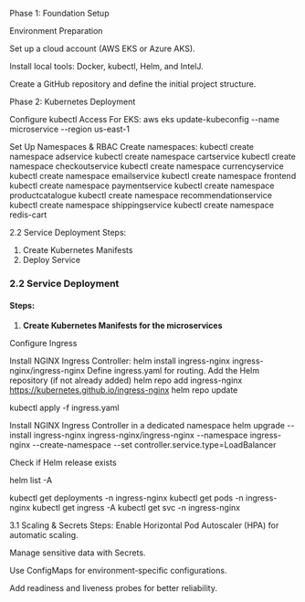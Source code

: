 Phase 1: Foundation Setup

Environment Preparation

Set up a cloud account (AWS EKS or Azure AKS).

Install local tools: Docker, kubectl, Helm, and IntelJ.

Create a GitHub repository and define the initial project structure.

Phase 2: Kubernetes Deployment

Configure kubectl Access
For EKS:
aws eks update-kubeconfig --name microservice --region us-east-1

Set Up Namespaces & RBAC
Create namespaces:
kubectl create namespace adservice
kubectl create namespace cartservice
kubectl create namespace checkoutservice
kubectl create namespace currencyservice
kubectl create namespace emailservice
kubectl create namespace frontend
kubectl create namespace paymentservice
kubectl create namespace productcatalogue
kubectl create namespace recommendationservice
kubectl create namespace shippingservice
kubectl create namespace redis-cart

2.2 Service Deployment
Steps:
1. Create Kubernetes Manifests
2. Deploy Service

### **2.2 Service Deployment**
#### **Steps:**
1. **Create Kubernetes Manifests for the microservices**

Configure Ingress

Install NGINX Ingress Controller:
helm install ingress-nginx ingress-nginx/ingress-nginx
Define ingress.yaml for routing.
Add the Helm repository (if not already added)
helm repo add ingress-nginx https://kubernetes.github.io/ingress-nginx helm repo update

kubectl apply -f ingress.yaml

Install NGINX Ingress Controller in a dedicated namespace
helm upgrade --install ingress-nginx ingress-nginx/ingress-nginx --namespace ingress-nginx --create-namespace --set controller.service.type=LoadBalancer

Check if Helm release exists

helm list -A

kubectl get deployments -n ingress-nginx 
kubectl get pods -n ingress-nginx 
kubectl get ingress -A 
kubectl get svc -n ingress-nginx

3.1 Scaling & Secrets
Steps:
Enable Horizontal Pod Autoscaler (HPA) for automatic scaling.

Manage sensitive data with Secrets.

Use ConfigMaps for environment-specific configurations.

Add readiness and liveness probes for better reliability.


